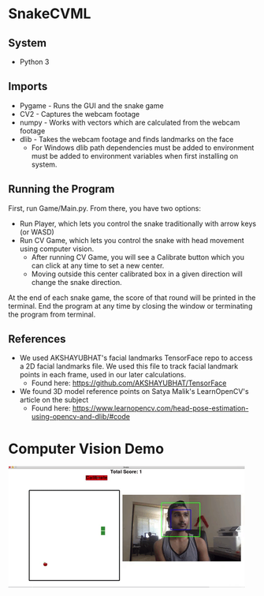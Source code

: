 # SnakeCVML

## System
* Python 3

## Imports
* Pygame - Runs the GUI and the snake game
* CV2 - Captures the webcam footage
* numpy - Works with vectors which are calculated from the webcam footage
* dlib - Takes the webcam footage and finds landmarks on the face
    - For Windows dlib path dependencies must be added to environment must be added to environment variables when first installing on system.

## Running the Program
First, run Game/Main.py. From there, you have two options:
* Run Player, which lets you control the snake traditionally with arrow keys (or WASD)
* Run CV Game, which lets you control the snake with head movement using computer vision.
    - After running CV Game, you will see a Calibrate button which you can click at any time to set a new center.
    - Moving outside this center calibrated box in a given direction will change the snake direction.

At the end of each snake game, the score of that round will be printed in the terminal. End the program at any time by closing the window or terminating the program from terminal.

## References
* We used AKSHAYUBHAT's facial landmarks TensorFace repo to access a 2D facial landmarks file. We used this file to track facial landmark points in each frame, used in our later calculations.
    - Found here: https://github.com/AKSHAYUBHAT/TensorFace
* We found 3D model reference points on Satya Malik's LearnOpenCV's article on the subject
    - Found here: https://www.learnopencv.com/head-pose-estimation-using-opencv-and-dlib/#code

# Computer Vision Demo
![Demo-Gif](Sources/snakemldemo.gif)
 
